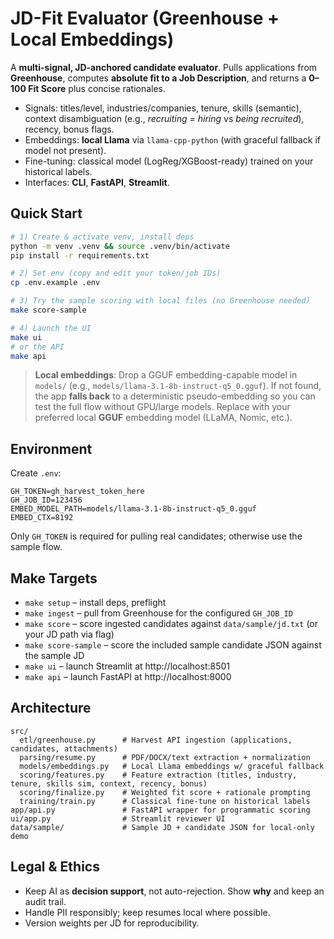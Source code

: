 # JD-Fit Evaluator (Greenhouse + Local Embeddings)

A **multi-signal, JD-anchored candidate evaluator**. Pulls applications from **Greenhouse**, computes **absolute fit to a Job Description**, and returns a **0–100 Fit Score** plus concise rationales.

- Signals: titles/level, industries/companies, tenure, skills (semantic), context disambiguation (e.g., *recruiting = hiring* vs *being recruited*), recency, bonus flags.
- Embeddings: **local Llama** via `llama-cpp-python` (with graceful fallback if model not present).
- Fine-tuning: classical model (LogReg/XGBoost-ready) trained on your historical labels.
- Interfaces: **CLI**, **FastAPI**, **Streamlit**.

## Quick Start

```bash
# 1) Create & activate venv, install deps
python -m venv .venv && source .venv/bin/activate
pip install -r requirements.txt

# 2) Set env (copy and edit your token/job IDs)
cp .env.example .env

# 3) Try the sample scoring with local files (no Greenhouse needed)
make score-sample

# 4) Launch the UI
make ui
# or the API
make api
```

> **Local embeddings**: Drop a GGUF embedding-capable model in `models/` (e.g., `models/llama-3.1-8b-instruct-q5_0.gguf`). If not found, the app **falls back** to a deterministic pseudo-embedding so you can test the full flow without GPU/large models. Replace with your preferred local **GGUF** embedding model (LLaMA, Nomic, etc.).

## Environment

Create `.env`:
```
GH_TOKEN=gh_harvest_token_here
GH_JOB_ID=123456
EMBED_MODEL_PATH=models/llama-3.1-8b-instruct-q5_0.gguf
EMBED_CTX=8192
```
Only `GH_TOKEN` is required for pulling real candidates; otherwise use the sample flow.

## Make Targets

- `make setup` – install deps, preflight
- `make ingest` – pull from Greenhouse for the configured `GH_JOB_ID`
- `make score` – score ingested candidates against `data/sample/jd.txt` (or your JD path via flag)
- `make score-sample` – score the included sample candidate JSON against the sample JD
- `make ui` – launch Streamlit at http://localhost:8501
- `make api` – launch FastAPI at http://localhost:8000

## Architecture

```
src/
  etl/greenhouse.py      # Harvest API ingestion (applications, candidates, attachments)
  parsing/resume.py      # PDF/DOCX/text extraction + normalization
  models/embeddings.py   # Local Llama embeddings w/ graceful fallback
  scoring/features.py    # Feature extraction (titles, industry, tenure, skills sim, context, recency, bonus)
  scoring/finalize.py    # Weighted fit score + rationale prompting
  training/train.py      # Classical fine-tune on historical labels
app/api.py               # FastAPI wrapper for programmatic scoring
ui/app.py                # Streamlit reviewer UI
data/sample/             # Sample JD + candidate JSON for local-only demo
```

## Legal & Ethics

- Keep AI as **decision support**, not auto-rejection. Show **why** and keep an audit trail.
- Handle PII responsibly; keep resumes local where possible.
- Version weights per JD for reproducibility.
